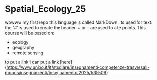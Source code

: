 # Spatial_Ecology_25
wowww my first repo
this language is called MarkDown. Its used for text. the '#' is used to create the header. + or - are used to ake points.
This course will be based on:
+ ecology
+ geography
+ remote sensing

to put a link i can put a link [here] (https://www.unibo.it/it/studiare/insegnamenti-competenze-trasversali-moocs/insegnamenti/insegnamento/2025/535506)
